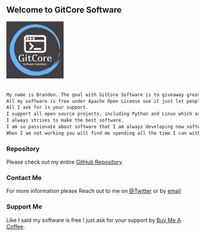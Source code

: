 ## Welcome to GitCore Software
![](https://github.com/helix2301/website/blob/main/1d9e66cb-0bb9-41f7-b578-3b73dc420139_200x200-1-150x150.png)

```markdown

My name is Brandon. The goal with GitCore Software is to giveaway great software for free. 
All my software is free under Apache Open License use it just let people know where you got it.
All I ask for is your support.
I support all open source projects, including Python and Linux which are my favorites.
I always strives to make the best software.
I am so passionate about software that I am always developing new software, features or messing with a new API. 
When I am not working you will find me spending all the time I can with my wife and two kids.

```
### Repository

Please check out my entire [GitHub Repository](https://github.com/helix2301).

### Contact Me

For more information please
Reach out to me on [@Twitter](https://twitter.com/kb3yua) or by [email](mailto:brandon@gitcore.com)

### Support Me

Like I said my software is free I just ask for your support by [Buy Me A Coffee](https://www.buymeacoffee.com/helix2301).
